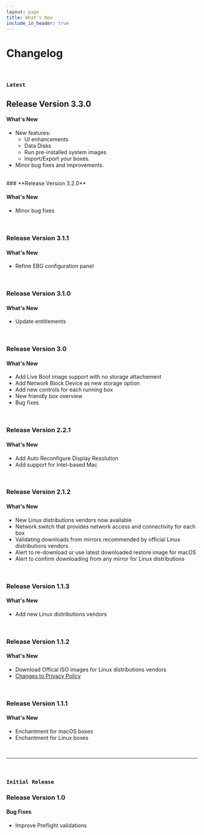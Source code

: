 ```yaml
---
layout: page
title: What's New
include_in_header: true
---
```


# Changelog
<br>

### `Latest`
## **Release Version 3.3.0**

#### What's New
- New features:
  * UI enhancements
  * Data Disks
  * Run pre-installed system images
  * Import/Export your boxes.
- Minor bug fixes and improvements.

<br>
### **Release Version 3.2.0**

#### What's New
- Minor bug fixes 

<br>

### **Release Version 3.1.1**

#### What's New
- Refine EBG configuration panel 

<br>

### **Release Version 3.1.0**

#### What's New
- Update entitlements 

<br>

### **Release Version 3.0**

#### What's New
- Add Live Boot image support with no storage attachement 
- Add Network Block Device as new storage option 
- Add new controls for each running box
- New friendly box overview
- Bug fixes

<br>

### **Release Version 2.2.1**

#### What's New
- Add Auto Reconfigure Display Resolution 
- Add support for Intel-based Mac

<br>
  
### **Release Version 2.1.2**

#### What's New
- New Linux distributions vendors now available
- Network switch that provides network access and connectivity for each box
- Validating downloads from mirrors recommended by official Linux distributions vendors
- Alert to re-download or use latest downloaded restore image for macOS
- Alert to confirm downloading from any mirror for Linux distributions


<br>

### **Release Version 1.1.3**

#### What's New
- Add new Linux distributions vendors

<br>

### **Release Version 1.1.2**

#### What's New
- Download Offical ISO images for Linux distributions vendors
- [Changes to Privacy Policy](/privacypolicy)

<br>

### **Release Version 1.1.1**

#### What's New
- Enchantment  for macOS boxes
- Enchantment  for Linux boxes

<br>

________
<br>

### `Initial Release`
### **Release Version 1.0**

#### Bug Fixes
- Improve Preflight validations

<br>
